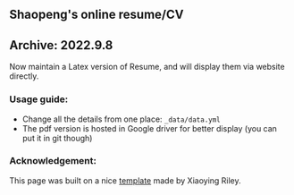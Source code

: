 ## Shaopeng's online resume/CV

## Archive: 2022.9.8
Now maintain a Latex version of Resume, and will display them via website directly.

### Usage guide:
- Change all the details from one place: `_data/data.yml`
- The pdf version is hosted in Google driver for better display (you can put it in git though)


### Acknowledgement:
This page was built on a nice [template](https://github.com/sharu725/online-cv) made by Xiaoying Riley.
